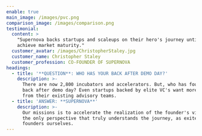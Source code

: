 ```yaml
---
enable: true
main_image: /images/pvc.png
comparison_image: /images/comparison.png
testimonial:
  content: >
    "Supernova backs startups and scaleups on their hero's journey until they
    achieve market maturity."
  customer_avatar: /images/ChristopherStaley.jpg
  customer_name: Christopher Staley
  customer_profession: CO-FOUNDER OF SUPERNOVA
headings:
  - title: '**QUESTION**: WHO HAS YOUR BACK AFTER DEMO DAY?'
    description: >-
      There are now 2,800 incubators and accelerators. But, who has founder's
      back after demo day? Even startups backed by elite VC's want more output
      from their existing advisory teams.
  - title: 'ANSWER: **SUPERNOVA**'
    description: >-
      Our missions is to accelerate the realization of the founder's vision from
      the only perspective that truly understands the journey, as exited
      founders ourselves.
---
```


